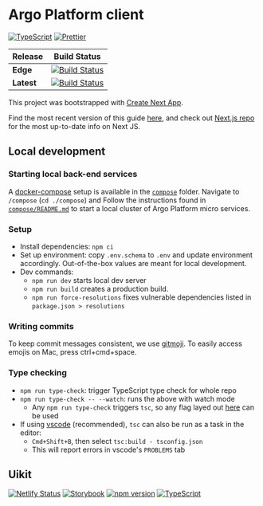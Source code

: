 # Argo Platform client

[![TypeScript](https://img.shields.io/badge/types-%20TypeScript-blue)](https://www.typescriptlang.org/)
[![Prettier](https://img.shields.io/badge/styled_with-prettier-ff69b4.svg)](https://prettier.io/)

| Release    | Build Status                                                                                                                                                                    |
| ---------- | ------------------------------------------------------------------------------------------------------------------------------------------------------------------------------- |
| **Edge**   | [![Build Status](https://jenkins.qa.cancercollaboratory.org/buildStatus/icon?job=ARGO%2Fui%2Fdevelop)](https://jenkins.qa.cancercollaboratory.org/job/ARGO/job/ui/job/develop/) |
| **Latest** | [![Build Status](https://jenkins.qa.cancercollaboratory.org/buildStatus/icon?job=ARGO%2Fui%2Fmaster)](https://jenkins.qa.cancercollaboratory.org/job/ARGO/job/ui/job/master/)   |

This project was bootstrapped with [Create Next App](https://github.com/segmentio/create-next-app).

Find the most recent version of this guide [here](https://github.com/segmentio/create-next-app/blob/master/lib/templates/default/README.md), and check out [Next.js repo](https://github.com/zeit/next.js) for the most up-to-date info on Next JS.

## Local development

### Starting local back-end services

A [docker-compose](https://docs.docker.com/compose/) setup is available in the [`compose`](./compose) folder.
Navigate to `/compose` (`cd ./compose`) and Follow the instructions found in [`compose/README.md`](compose/README.md) to start a local cluster of Argo Platform micro services.

### Setup

- Install dependencies: `npm ci`
- Set up environment: copy `.env.schema` to `.env` and update environment accordingly. Out-of-the-box values are meant for local development.
- Dev commands:
  - `npm run dev` starts local dev server
  - `npm run build` creates a production build.
  - `npm run force-resolutions` fixes vulnerable dependencies listed in `package.json > resolutions`

### Writing commits

To keep commit messages consistent, we use [gitmoji](https://gitmoji.dev). To easily access emojis on Mac, press ctrl+cmd+space.

### Type checking

- `npm run type-check`: trigger TypeScript type check for whole repo
- `npm run type-check -- --watch`: runs the above with watch mode
  - Any `npm run type-check` triggers `tsc`, so any flag layed out [here](https://www.typescriptlang.org/docs/handbook/compiler-options.html) can be used
- If using [vscode](https://code.visualstudio.com/) (recommended), `tsc` can also be run as a task in the editor:
  - `Cmd+Shift+B`, then select `tsc:build - tsconfig.json`
  - This will report errors in vscode's `PROBLEMS` tab

## Uikit

[![Netlify Status](https://api.netlify.com/api/v1/badges/378c5fea-f016-406c-9449-f3099441b0b1/deploy-status)](https://app.netlify.com/sites/argo-ui-storybook/deploys)
[![Storybook](https://img.shields.io/badge/React-Storybook-ff69b4)](https://argo-ui-storybook.netlify.com)
[![npm version](https://badge.fury.io/js/%40icgc-argo%2Fuikit.svg)](https://badge.fury.io/js/%40icgc-argo%2Fuikit)
[![TypeScript](https://img.shields.io/badge/types-%20TypeScript-blue)](https://www.typescriptlang.org/)
